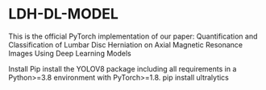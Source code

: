 # LDH-DL-MODEL
This is the official PyTorch implementation of our paper: Quantification and Classification of Lumbar Disc Herniation on Axial Magnetic Resonance Images Using Deep Learning Models

Install
Pip install the YOLOV8 package including all requirements in a Python>=3.8 environment with PyTorch>=1.8.
pip install ultralytics
